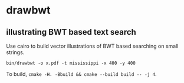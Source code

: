 # drawbwt

## illustrating BWT based text search

Use cairo to build vector illustrations of BWT based searching on small strings. 

```
bin/drawbwt -o x.pdf -t mississippi -x 400 -y 400
```

To build, `cmake -H. -Bbuild && cmake --build build -- -j 4`.

